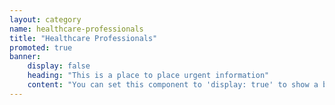 ```yaml
---
layout: category
name: healthcare-professionals
title: "Healthcare Professionals"
promoted: true
banner:
    display: false
    heading: "This is a place to place urgent information"
    content: "You can set this component to 'display: true' to show a banner at the top of the page."
---
```

